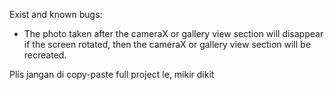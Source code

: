 Exist and known bugs:

- The photo taken after the cameraX or gallery view section will disappear if the screen rotated, then the cameraX or gallery view section will be recreated.

Plis jangan di copy-paste full project le, mikir dikit
